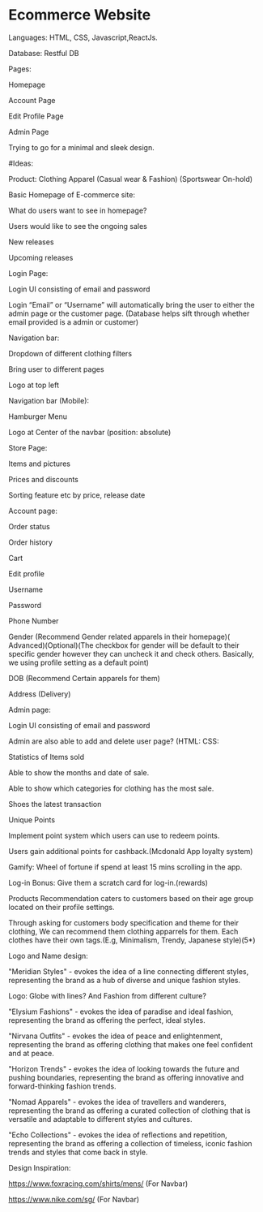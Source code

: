 # Ecommerce Website
Languages: HTML, CSS, Javascript,ReactJs. 

Database: Restful DB 

Pages: 

Homepage 

Account Page 

Edit Profile Page 

Admin Page 

Trying to go for a minimal and sleek design. 

#Ideas: 

Product:  Clothing Apparel (Casual wear & Fashion) (Sportswear On-hold) 

Basic Homepage of E-commerce site: 

What do users want to see in homepage? 

Users would like to see the ongoing sales 

New releases 

Upcoming releases 

Login Page: 

Login UI consisting of email and password 

Login “Email” or “Username” will automatically bring the user to either the admin page or the customer page. (Database helps sift through whether email provided is a admin or customer) 

Navigation bar: 

Dropdown of different clothing filters 

Bring user to different pages 

Logo at top left  

Navigation bar (Mobile): 

Hamburger Menu 

Logo at Center of the navbar (position: absolute) 

 

 

Store Page: 

Items and pictures 

Prices and discounts 

Sorting feature etc by price, release date 

Account page:  

Order status 

Order history 

Cart 

Edit profile 

Username 

Password 

Phone Number 

Gender (Recommend Gender related apparels in their homepage)( Advanced)(Optional)(The checkbox for gender will be default to their specific gender however they can uncheck it and check others. Basically, we using profile setting as a default point) 

DOB	(Recommend Certain apparels for them) 

Address (Delivery) 

Admin page:  

Login UI consisting of email and password 

Admin are also able to add and delete user page? (HTML: CSS:  

Statistics of Items sold 

Able to show the months and date of sale. 

Able to show which categories for clothing has the most sale. 

Shoes the latest transaction 

 

Unique Points 

Implement point system which users can use to redeem points.  

Users gain additional points for cashback.(Mcdonald App loyalty system) 

Gamify: Wheel of fortune if spend at least 15 mins scrolling in the app. 

Log-in Bonus: Give them a scratch card for log-in.(rewards) 

Products Recommendation caters to customers based on their age group located on their profile settings. 

Through asking for customers body specification and theme for their clothing, We can recommend them clothing apparrels for them. Each clothes have their own tags.(E.g, Minimalism, Trendy, Japanese style)(5*) 

 

 

 

Logo and Name design: 

"Meridian Styles" - evokes the idea of a line connecting different styles, representing the brand as a hub of diverse and unique fashion styles.  

Logo: Globe with lines? And Fashion from different culture? 

"Elysium Fashions" - evokes the idea of paradise and ideal fashion, representing the brand as offering the perfect, ideal styles. 

"Nirvana Outfits" - evokes the idea of peace and enlightenment, representing the brand as offering clothing that makes one feel confident and at peace. 

"Horizon Trends" - evokes the idea of looking towards the future and pushing boundaries, representing the brand as offering innovative and forward-thinking fashion trends. 

"Nomad Apparels" - evokes the idea of travellers and wanderers, representing the brand as offering a curated collection of clothing that is versatile and adaptable to different styles and cultures. 

"Echo Collections" - evokes the idea of reflections and repetition, representing the brand as offering a collection of timeless, iconic fashion trends and styles that come back in style. 

Design Inspiration: 

https://www.foxracing.com/shirts/mens/ (For Navbar) 

https://www.nike.com/sg/ (For Navbar) 

 

 
